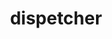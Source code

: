 ---
layout: product
title:  "dispetcher"
href: "#"
target: "_self"
name: "Диспетчерская"
tags: [product]
text: "
    Controller
"
---